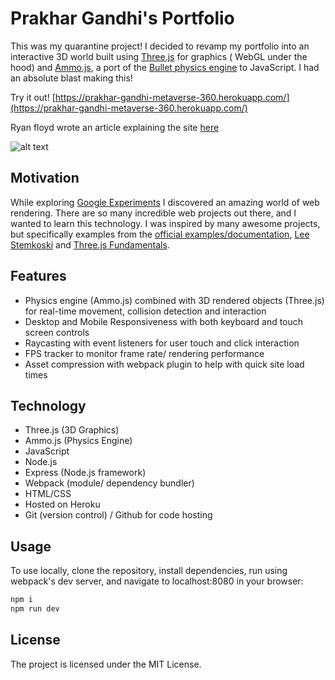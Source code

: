 # Prakhar Gandhi's Portfolio

This was my quarantine project! I decided to revamp my portfolio into an interactive 3D world built using [Three.js](https://github.com/mrdoob/three.js) for graphics ( WebGL under the hood) and [Ammo.js](https://github.com/kripken/ammo.js), a port of the [Bullet physics engine](https://pybullet.org/wordpress/) to JavaScript. I had an absolute blast making this!

Try it out! [https://prakhar-gandhi-metaverse-360.herokuapp.com/](https://prakhar-gandhi-metaverse-360.herokuapp.com/)

Ryan floyd wrote an article explaining the site [here](https://dev.to/mrryanfloyd/create-an-interactive-3d-portfolio-website-that-stands-out-to-employers-47gc)

![alt text](/ryan_floyd_portfolio_gif.gif)

## Motivation

While exploring [Google Experiments](https://experiments.withgoogle.com/) I discovered an amazing world of web rendering. There are so many incredible web projects out there, and I wanted to learn this technology. I was inspired by many awesome projects, but specifically examples from the [official examples/documentation](https://threejs.org/), [Lee Stemkoski](https://home.adelphi.edu/~stemkoski/) and [Three.js Fundamentals](https://threejsfundamentals.org/).

## Features

- Physics engine (Ammo.js) combined with 3D rendered objects (Three.js) for real-time movement, collision detection and interaction
- Desktop and Mobile Responsiveness with both keyboard and touch screen controls
- Raycasting with event listeners for user touch and click interaction
- FPS tracker to monitor frame rate/ rendering performance
- Asset compression with webpack plugin to help with quick site load times

## Technology

- Three.js (3D Graphics)
- Ammo.js (Physics Engine)
- JavaScript
- Node.js
- Express (Node.js framework)
- Webpack (module/ dependency bundler)
- HTML/CSS
- Hosted on Heroku
- Git (version control) / Github for code hosting

## Usage

To use locally, clone the repository, install dependencies, run using webpack's dev server, and navigate to localhost:8080 in your browser:

```javascript
npm i
npm run dev
```

## License

The project is licensed under the MIT License.

